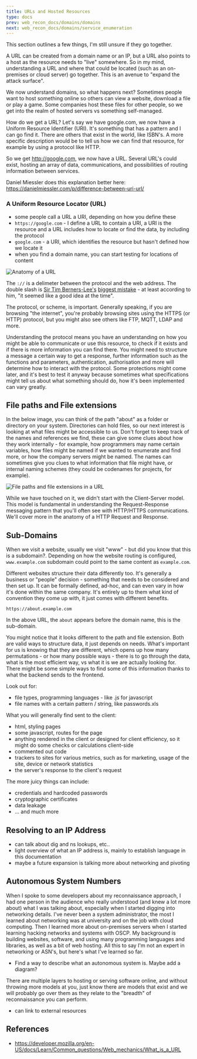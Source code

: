 ```yaml
---
title: URLs and Hosted Resources
type: docs
prev: web_recon_docs/domains/domains
next: web_recon_docs/domains/service_enumeration
---
```


This section outlines a few things, I'm still unsure if they go together.

A URL can be created from a domain name or an IP, but a URL also points to a host as the resource needs to "live" somewhere. So in my mind, understanding a URL and where that could be located (such as an on-premises or cloud server) go together. This is an avenue to "expand the attack surface".

We now understand domains, so what happens next? Sometimes people want to host something online so others can view a website, download a file or play a game. Some companies host these files for other people, so we get into the realm of hosted servers vs something self-managed. 

How do we get a URL? Let's say we have google.com, we now have a Uniform Resource Identifier (URI). It's something that has a pattern and I can go find it. There are others that exist in the world, like ISBN's. A more specific description would be to tell us how we can find that resource, for example by using a protocol like HTTP. 

So we get http://google.com, we now have a URL. Several URL's could exist, hosting an array of data, communications, and possibilities of routing information between services.

Daniel Miessler does this explanation better here: https://danielmiessler.com/p/difference-between-uri-url/

### A Uniform Resource Locator (URL)

- some people call a URL a URI, depending on how you define these
- `https://google.com` - I define a URL to contain a URI, a URI is the resource and a URL includes how to locate or find the data, by including the protocol
- `google.com` - a URI, which identifies the resource but hasn't defined how we locate it
- when you find a domain name, you can start testing for locations of content


![Anatomy of a URL](/images/anatomy_URL.png)

The `://` is a delimeter between the protocol and the web address. The double slash is [Sir Tim Berners-Lee's](https://en.wikipedia.org/wiki/Tim_Berners-Lee) [biggest mistake](https://archive.nytimes.com/bits.blogs.nytimes.com/2009/10/12/the-webs-inventor-regrets-one-small-thing/) - at least according to him, "it seemed like a good idea at the time".

The protocol, or scheme, is important. Generally speaking, if you are browsing "the internet", you're probably browsing sites using the HTTPS (or HTTP) protocol, but you might also see others like FTP, MQTT, LDAP and more.

Understanding the protocol means you have an understanding on how you might be able to communicate or use this resource, to check if it exists and if there is more information you can find there. You might need to structure a message a certain way to get a response, further information such as the functions and parameters, authentication, authorisation and more will determine how to interact with the protocol. Some protections might come later, and it's best to test it anyway because sometimes what specifications might tell us about what something should do, how it's been implemented can vary greatly.


## File paths and File extensions

In the below image, you can think of the path "about" as a folder or directory on your system. Directories can hold files, so our next interest is looking at what files might be accessible to us. Don't forget to keep track of the names and references we find, these can give some clues about how they work internally - for example, how programmers may name certain variables, how files might be named if we wanted to enumerate and find more, or how the company servers might be named. The names can sometimes give you clues to what information that file might have, or internal naming schemes (they could be codenames for projects, for example).

![File paths and file extensions in a URL](/images/domains_file_ext.png)

While we have touched on it, we didn't start with the Client-Server model. This model is fundamental in understanding the Request-Response messaging pattern that you'll often see with HTTP/HTTPS communications. We'll cover more in the anatomy of a HTTP Request and Response.


## Sub-Domains

When we visit a website, usually we visit "www" - but did you know that this is a subdomain?. Depending on how the website routing is configured, `www.example.com` subdomain could point to the same content as `example.com`. 

Different websites structure their data differently too. It's generally a business or "people" decision - something that needs to be considered and then set up. It can be formally defined, ad-hoc, and can even vary in how it's done within the same company. It's entirely up to them what kind of convention they come up with, it just comes with different benefits. 

`https://about.example.com`

In the above URL, the `about` appears before the domain name, this is the sub-domain.

You might notice that it looks different to the path and file extension. Both are valid ways to structure data, it just depends on needs. What's important for us is knowing that they are different, which opens up how many permutations - or how many possible ways - there is to go through the data, what is the most efficient way, vs what it is we are actually looking for. There might be some simple ways to find some of this information thanks to what the backend sends to the frontend.

Look out for:

- file types, programming languages - like .js for javascript
- file names with a certain pattern / string, like passwords.xls

What you will generally find sent to the client:

- html, styling pages
- some javascript, routes for the page
- anything rendered in the client or designed for client efficiency, so it might do some checks or calculations client-side
- commented out code
- trackers to sites for various metrics, such as for marketing, usage of the site, device or network statistics
- the server's response to the client's request

The more juicy things can include:

- credentials and hardcoded passwords
- cryptographic certificates
- data leakage
- ... and much more


## Resolving to an IP Address

- can talk about dig and ns lookups, etc..
- light overview of what an IP address is, mainly to establish language in this documentation
- maybe a future expansion is talking more about networking and pivoting


## Autonomous System Numbers

When I spoke to some developers about my reconnaissance approach, I had one person in the audience who really understood (and knew a lot more about) what I was talking about, especially when I started digging into networking details. I've never been a system administrator, the most I learned about networking was at university and on the job with cloud computing. Then I learned more about on-premises servers when I started learning hacking networks and systems with OSCP. My background is building websites, software, and using many programming languages and libraries, as well as a bit of web hosting. All this to say I'm not an expert in networking or ASN's, but here's what I've learned so far.

- Find a way to describe what an autonomous system is. Maybe add a diagram?

There are multiple layers to hosting or serving software online, and without throwing more models at you, just know there are models that exist and we will probably go over them as they relate to the "breadth" of reconnaissance you can perform. 

- can link to external resources


## References

- https://developer.mozilla.org/en-US/docs/Learn/Common_questions/Web_mechanics/What_is_a_URL